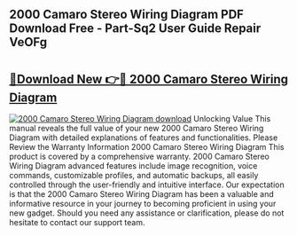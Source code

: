 ## 2000 Camaro Stereo Wiring Diagram PDF Download Free - Part-Sq2 User Guide Repair VeOFg

# <h2><a href="http://dft31v.blite.top/?on=2000+Camaro+Stereo+Wiring+Diagram">🔗Download New 👉🔴 2000 Camaro Stereo Wiring Diagram</a></h2>

[![2000 Camaro Stereo Wiring Diagram download](https://i.imgur.com/lujVjoI.png)](http://dft31v.blite.top/?on=2000+Camaro+Stereo+Wiring+Diagram)
Unlocking Value This manual reveals the full value of your new 2000 Camaro Stereo Wiring Diagram with detailed explanations of features and functionalities. Please Review the Warranty Information 2000 Camaro Stereo Wiring Diagram This product is covered by a comprehensive warranty. 2000 Camaro Stereo Wiring Diagram advanced features include image recognition, voice commands, customizable profiles, and automatic backups, all easily controlled through the user-friendly and intuitive interface. Our expectation is that the 2000 Camaro Stereo Wiring Diagram has been a valuable and informative resource in your journey to becoming proficient in using your new gadget. Should you need any assistance or clarification, please do not hesitate to contact our support team.
